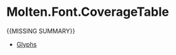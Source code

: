 ﻿  
# Molten.Font.CoverageTable
{{MISSING SUMMARY}}
  
*  [Glyphs](docs/Molten.Font/Molten/Font/CoverageTable/Glyphs.md)